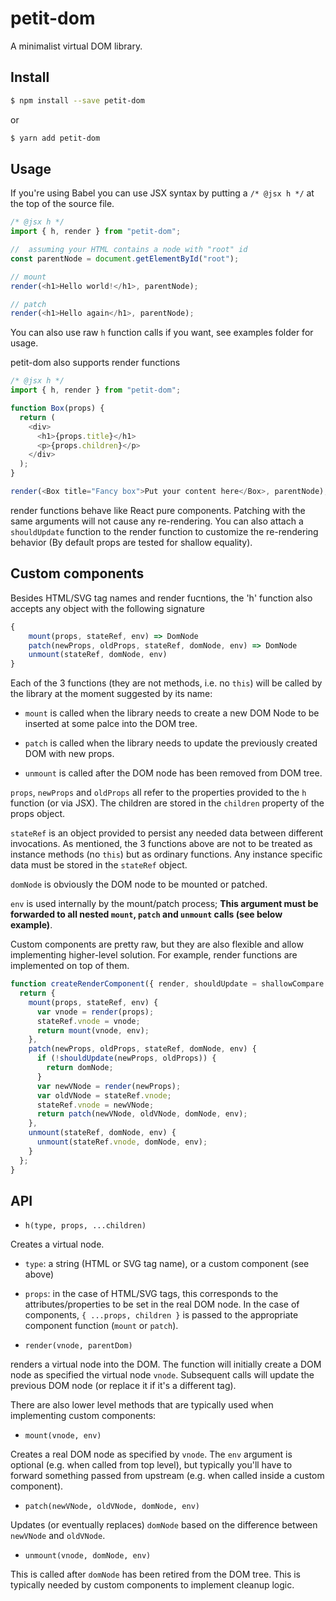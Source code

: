 # petit-dom

A minimalist virtual DOM library.

## Install

```sh
$ npm install --save petit-dom
```

or

```sh
$ yarn add petit-dom
```

## Usage

If you're using Babel you can use JSX syntax by putting a `/* @jsx h */` at the top of the source file.

```js
/* @jsx h */
import { h, render } from "petit-dom";

//  assuming your HTML contains a node with "root" id
const parentNode = document.getElementById("root");

// mount
render(<h1>Hello world!</h1>, parentNode);

// patch
render(<h1>Hello again</h1>, parentNode);
```

You can also use raw `h` function calls if you want, see examples folder for usage.

petit-dom also supports render functions

```js
/* @jsx h */
import { h, render } from "petit-dom";

function Box(props) {
  return (
    <div>
      <h1>{props.title}</h1>
      <p>{props.children}</p>
    </div>
  );
}

render(<Box title="Fancy box">Put your content here</Box>, parentNode);
```

render functions behave like React pure components. Patching with the same
arguments will not cause any re-rendering. You can also attach a `shouldUpdate`
function to the render function to customize the re-rendering behavior (By default
props are tested for shallow equality).

## Custom components

Besides HTML/SVG tag names and render fucntions, the 'h' function also accepts any object
with the following signature

```js
{
    mount(props, stateRef, env) => DomNode
    patch(newProps, oldProps, stateRef, domNode, env) => DomNode
    unmount(stateRef, domNode, env)
}
```

Each of the 3 functions (they are not methods, i.e. no `this`) will be called
by the library at the moment suggested by its name:

- `mount` is called when the library needs to create a new DOM Node to be inserted at some
  palce into the DOM tree.

- `patch` is called when the library needs to update the previously created DOM with
  new props.

- `unmount` is called after the DOM node has been removed from DOM tree.

`props`, `newProps` and `oldProps` all refer to the properties provided to the `h` function
(or via JSX). The children are stored in the `children` property of the props object.

`stateRef` is an object provided to persist any needed data between different invocations. As
mentioned, the 3 functions above are not to be treated as instance methods (no `this`) but as
ordinary functions. Any instance specific data must be stored in the `stateRef` object.

`domNode` is obviously the DOM node to be mounted or patched.

`env` is used internally by the mount/patch process; **This argument must be forwarded to all
nested `mount`, `patch` and `unmount` calls (see below example)**.

Custom components are pretty raw, but they are also flexible and allow
implementing higher-level solution. For example, render functions are implemented
on top of them.

```js
function createRenderComponent({ render, shouldUpdate = shallowCompare }) {
  return {
    mount(props, stateRef, env) {
      var vnode = render(props);
      stateRef.vnode = vnode;
      return mount(vnode, env);
    },
    patch(newProps, oldProps, stateRef, domNode, env) {
      if (!shouldUpdate(newProps, oldProps)) {
        return domNode;
      }
      var newVNode = render(newProps);
      var oldVNode = stateRef.vnode;
      stateRef.vnode = newVNode;
      return patch(newVNode, oldVNode, domNode, env);
    },
    unmount(stateRef, domNode, env) {
      unmount(stateRef.vnode, domNode, env);
    }
  };
}
```

## API

- `h(type, props, ...children)`

Creates a virtual node.

- `type`: a string (HTML or SVG tag name), or a custom component (see above)

- `props`: in the case of HTML/SVG tags, this corresponds to the attributes/properties
  to be set in the real DOM node. In the case of components, `{ ...props, children }` is
  passed to the appropriate component function (`mount` or `patch`).

- `render(vnode, parentDom)`

renders a virtual node into the DOM. The function will initially create a DOM node
as specified the virtual node `vnode`. Subsequent calls will update the previous
DOM node (or replace it if it's a different tag).

There are also lower level methods that are typically used when implementing
custom components:

- `mount(vnode, env)`

Creates a real DOM node as specified by `vnode`. The `env` argument is optional (e.g. when
called from top level), but typically you'll have to forward something passed from
upstream (e.g. when called inside a custom component).

- `patch(newVNode, oldVNode, domNode, env)`

Updates (or eventually replaces) `domNode` based on the difference between `newVNode` and `oldVNode`.

- `unmount(vnode, domNode, env)`

This is called after `domNode` has been retired from the DOM tree. This is typically
needed by custom components to implement cleanup logic.
